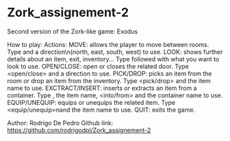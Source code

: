 # Zork_assignement-2
Second version of the Zork-like game: Exodus

How to play:
Actions:
MOVE: allows the player to move between rooms. Type <move> and a direction\n(north, east, south, west) to use.
LOOK: shows further details about an item, exit, inventory... Type <look> followed with what you want to look to use.
OPEN/CLOSE: open or closes the related door. Type <open/close> and a direction to use.
PICK/DROP: picks an item from the room or drop an item from the inventory.  Type <pick/drop> and the item name to use.
EXCTRACT/INSERT: inserts or extracts an item from a container. Type <insert>, the item name, <into/from> and the container name to use.
EQUIP/UNEQUIP: equips or unequips the related item. Type <equip/unequip>nand the item name to use.
QUIT: exits the game.


Author: Rodrigo De Pedro
Github link: https://github.com/rodrigodpl/Zork_assignement-2
